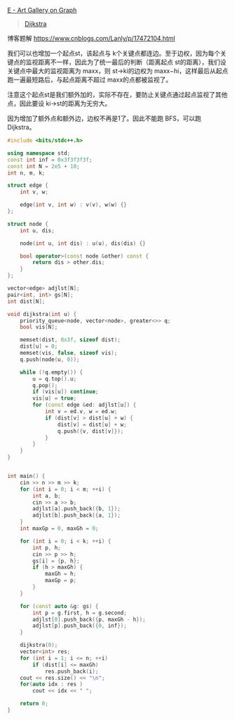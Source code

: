 [E - Art Gallery on Graph](https://atcoder.jp/contests/abc305/tasks/abc305_e)
>[Dijkstra](https://github.com/GongNanyue/ProblemSolve/blob/main/%E5%9B%BE%E8%AE%BA/%E6%9C%80%E7%9F%AD%E8%B7%AF/Dijkstra.md)


博客题解
https://www.cnblogs.com/Lanly/p/17472104.html


我们可以也增加一个起点st，该起点与 k个关键点都连边。至于边权，因为每个关键点的监视距离不一样，因此为了统一最后的判断（距离起点 st的距离），我们设关键点中最大的监视距离为 maxx，则 st→ki的边权为 maxx−hi，这样最后从起点跑一遍最短路后，与起点距离不超过 maxx的点都被监视了。

注意这个起点st是我们额外加的，实际不存在，要防止关键点通过起点监视了其他点，因此要设 ki→st的距离为无穷大。

因为增加了额外点和额外边，边权不再是1了。因此不能跑 BFS，可以跑 Dijkstra。


```cpp
#include <bits/stdc++.h>

using namespace std;
const int inf = 0x3f3f3f3f;
const int N = 2e5 + 10;
int n, m, k;

struct edge {
    int v, w;

    edge(int v, int w) : v(v), w(w) {}
};

struct node {
    int u, dis;

    node(int u, int dis) : u(u), dis(dis) {}

    bool operator>(const node &other) const {
        return dis > other.dis;
    }
};

vector<edge> adjlst[N];
pair<int, int> gs[N];
int dist[N];

void dijkstra(int u) {
    priority_queue<node, vector<node>, greater<>> q;
    bool vis[N];

    memset(dist, 0x3f, sizeof dist);
    dist[u] = 0;
    memset(vis, false, sizeof vis);
    q.push(node(u, 0));

    while (!q.empty()) {
        u = q.top().u;
        q.pop();
        if (vis[u]) continue;
        vis[u] = true;
        for (const edge &ed: adjlst[u]) {
            int v = ed.v, w = ed.w;
            if (dist[v] > dist[u] + w) {
                dist[v] = dist[u] + w;
                q.push({v, dist[v]});
            }
        }
    }
}


int main() {
    cin >> n >> m >> k;
    for (int i = 0; i < m; ++i) {
        int a, b;
        cin >> a >> b;
        adjlst[a].push_back({b, 1});
        adjlst[b].push_back({a, 1});
    }
    int maxGp = 0, maxGh = 0;

    for (int i = 0; i < k; ++i) {
        int p, h;
        cin >> p >> h;
        gs[i] = {p, h};
        if (h > maxGh) {
            maxGh = h;
            maxGp = p;
        }
    }

    for (const auto &g: gs) {
        int p = g.first, h = g.second;
        adjlst[0].push_back({p, maxGh - h});
        adjlst[p].push_back({0, inf});
    }

    dijkstra(0);
    vector<int> res;
    for (int i = 1; i <= n; ++i)
        if (dist[i] <= maxGh)
            res.push_back(i);
    cout << res.size() << "\n";
    for(auto idx : res )
        cout << idx << " ";

    return 0;
}
```
